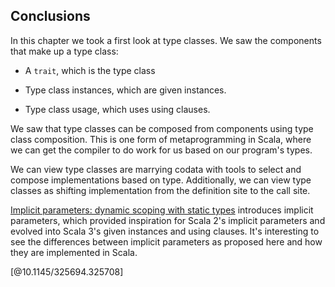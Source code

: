 ## Conclusions

In this chapter we took a first look at type classes.
We saw the components that make up a type class:

- A `trait`, which is the type class

- Type class instances, which are given instances.

- Type class usage, which uses using clauses.

We saw that type classes can be composed from components using type class composition.
This is one form of metaprogramming in Scala, 
where we can get the compiler to do work for us based on our program's types.

We can view type classes are marrying codata with tools to select and compose implementations based on type. 
Additionally, we can view type classes as shifting implementation from the definition site to the call site.


[Implicit parameters: dynamic scoping with static types][implicits] introduces implicit parameters, which provided inspiration for Scala 2's implicit parameters and evolved into Scala 3's given instances and using clauses. It's interesting to see the differences between implicit parameters as proposed here and how they are implemented in Scala.

[@10.1145/325694.325708]

[implicits]: https://dl.acm.org/doi/abs/10.1145/325694.325708
